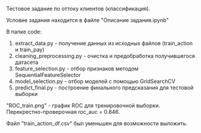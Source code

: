 Тестовое задание по оттоку клиентов (классификация).

Условие задания находится в файле "Описание задания.ipynb"

В папке code:

1) extract_data.py - получение данных из исходных файлов (train_action и train_pay)
2) cleaning_preprocessing.py - очистка и предобработка получившегося датасета
3) feature_selection.py - отбор признаков методом SequentialFeatureSelector
4) model_selection.py - отбор моделей с помощью GridSearchCV
5) predict_final.py - построение финального предсказания для тестовой выборки

"ROC_train.png" - график ROC для тренировочной выборки.
Перекрестно-проверочная roc_auc = 0.846.

Файл "train_action_df.csv" был уменьшен для возможности выложить.

